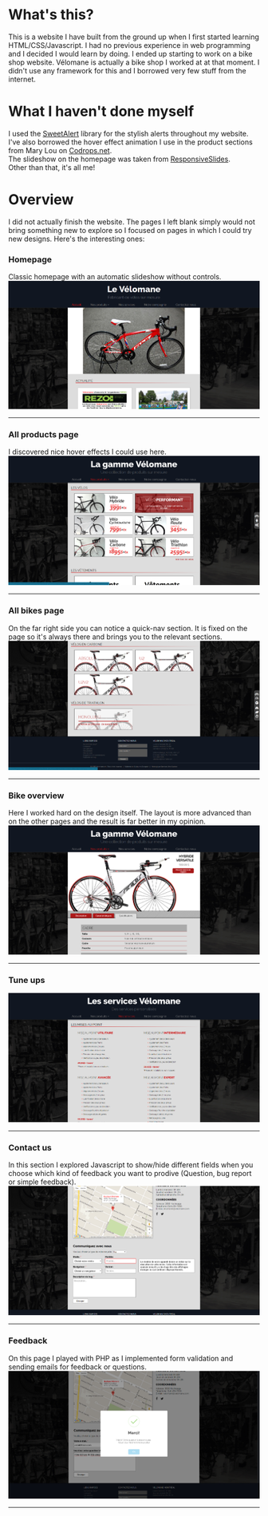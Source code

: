 # What's this?
This is a website I have built from the ground up when I first started learning HTML/CSS/Javascript. I had no previous experience in web programming and I decided I would learn by doing. I ended up starting to work on a bike shop website. Vélomane is actually a bike shop I worked at at that moment. I didn't use any framework for this and I borrowed very few stuff from the internet.  

# What I haven't done myself
I used the [SweetAlert](http://t4t5.github.io/sweetalert/) library for the stylish alerts throughout my website.  
I've also borrowed the hover effect animation I use in the product sections from Mary Lou on [Codrops.net](http://tympanus.net/codrops/2014/06/19/ideas-for-subtle-hover-effects/).  
The slideshow on the homepage was taken from [ResponsiveSlides](http://responsiveslides.com/).  
Other than that, it's all me!

# Overview
I did not actually finish the website. The pages I left blank simply would not bring something new to explore so I focused on pages in which I could try new designs. Here's the interesting ones:

### Homepage
Classic homepage with an automatic slideshow without controls.
<img src="https://github.com/Guillaume-Docquier/Website_prototype/blob/master/screens/homepage.png" /><hr/>
### All products page
I discovered nice hover effects I could use here.
<img src="https://github.com/Guillaume-Docquier/Website_prototype/blob/master/screens/produits.png" /><hr/>
### All bikes page
On the far right side you can notice a quick-nav section. It is fixed on the page so it's always there and brings you to the relevant sections.
<img src="https://github.com/Guillaume-Docquier/Website_prototype/blob/master/screens/velos.png" /><hr/>
### Bike overview
Here I worked hard on the design itself. The layout is more advanced than on the other pages and the result is far better in my opinion.
<img src="https://github.com/Guillaume-Docquier/Website_prototype/blob/master/screens/versatile.png" /><hr/>
### Tune ups
<img src="https://github.com/Guillaume-Docquier/Website_prototype/blob/master/screens/tuneups.png" /><hr/>
### Contact us
In this section I explored Javascript to show/hide different fields when you choose which kind of feedback you want to prodive (Question, bug report or simple feedback).
<img src="https://github.com/Guillaume-Docquier/Website_prototype/blob/master/screens/contact.png" /><hr/>
### Feedback
On this page I played with PHP as I implemented form validation and sending emails for feedback or questions.
<img src="https://github.com/Guillaume-Docquier/Website_prototype/blob/master/screens/question.png" /><hr/>
